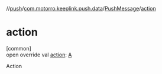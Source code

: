 //[push](../../../index.md)/[com.motorro.keeplink.push.data](../index.md)/[PushMessage](index.md)/[action](action.md)

# action

[common]\
open override val [action](action.md): [A](index.md)

Action
